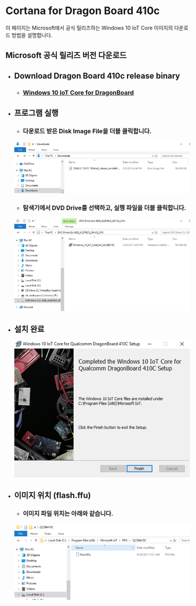 # Cortana for Dragon Board 410c

이 페이지는 Microsoft에서 공식 릴리즈하는 Windows 10 IoT Core 이미지의 다운로드 방법을 설명합니다.



## Microsoft 공식 릴리즈 버전 다운로드

- ## Download Dragon Board 410c release binary
    - ### [Windows 10 IoT Core for DragonBoard](https://www.microsoft.com/en-us/download/details.aspx?id=55027)

- ## 프로그램 실행
    - ### 다운로드 받은 Disk Image File을 더블 클릭합니다.
    ![](/assets/dragonBoard_release_step_1.png)

    - ### 탐색기에서 DVD Drive를 선택하고, 실행 파일을 더블 클릭합니다.
    ![](/assets/dragonBoard_release_step_2.png)

- ##  설치 완료

    ![](/assets/dragonBoard_release_step_3.png)

- ## 이미지 위치 \(flash.ffu\)
    - ### 이미지 파일 위치는 아래와 같습니다.

    ![](/assets/dragonBoard_release_step_8.png)




